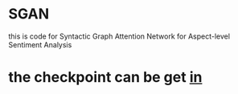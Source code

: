 # SGAN
this is code  for  Syntactic Graph Attention Network for Aspect-level Sentiment Analysis


# the checkpoint can be get [in](https://www.aclweb.org/anthology/2020.aacl-main.4/)
